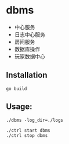 # dbms

* 中心服务
* 日志中心服务
* 房间服务
* 数据库操作
* 玩家数据中心

## Installation

```
go build
```

## Usage:

```
./dbms -log_dir=./logs

./ctrl start dbms
./ctrl stop dbms
```

